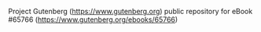 Project Gutenberg (https://www.gutenberg.org) public repository for
eBook #65766 (https://www.gutenberg.org/ebooks/65766)
